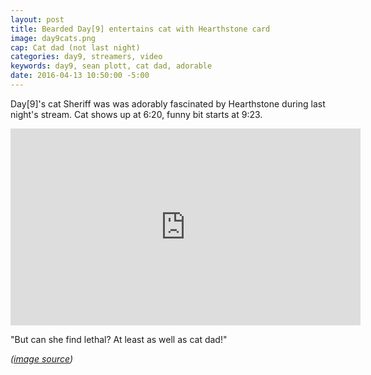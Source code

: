 ```yaml
---
layout: post
title: Bearded Day[9] entertains cat with Hearthstone card
image: day9cats.png
cap: Cat dad (not last night)
categories: day9, streamers, video
keywords: day9, sean plott, cat dad, adorable
date: 2016-04-13 10:50:00 -5:00
---
```


Day[9]'s cat Sheriff was was adorably fascinated by Hearthstone during last night's stream. Cat shows up at 6:20, funny bit starts at 9:23.

<iframe width="560" height="315" src="https://www.youtube.com/embed/QQRdmp0Zero" frameborder="0" allowfullscreen></iframe>

"But can she find lethal? At least as well as cat dad!"

*([image source](https://www.reddit.com/r/mylittleandysonic1/comments/32j8j6/day9_lord_of_cats/))*